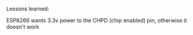 Lessons learned:

ESP8266 wants 3.3v power to the CHPD (chip enabled) pin, otherwise it doesn't work